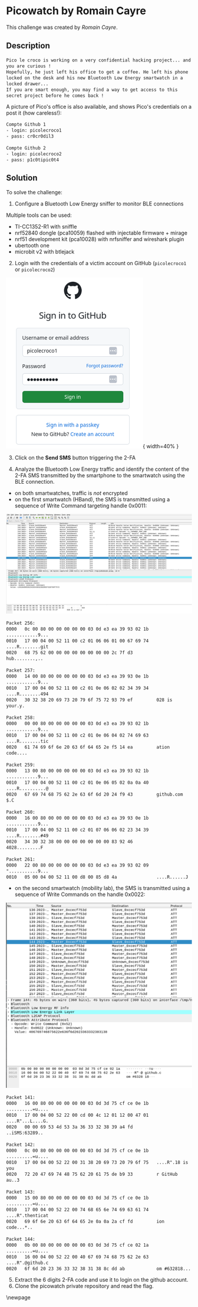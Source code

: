 # Picowatch by Romain Cayre

This challenge was created by *Romain Cayre*.

## Description

```
Pico le croco is working on a very confidential hacking project... and you are curious !
Hopefully, he just left his office to get a coffee. He left his phone locked on the desk and his new Bluetooth Low Energy smartwatch in a locked drawer... 
If you are smart enough, you may find a way to get access to this secret project before he comes back !
```

A picture of Pico's office is also available, and shows Pico's credentials on a post it (how careless!):

```
Compte Github 1
- login: picolecroco1
- pass: cr0cr0dil3

Compte Github 2
- login: picolecroco2
- pass: p1c0tipic0t4
```
## Solution

To solve the challenge:

1. Configure a Bluetooth Low Energy sniffer to monitor BLE connections

Multiple tools can be used: 
  - TI-CC1352-R1 with sniffle
  - nrf52840 dongle (pca10059) flashed with injectable firmware + mirage
  - nrf51 development kit (pca10028) with nrfsniffer and wireshark plugin
  - ubertooth one
  - microbit v2 with btlejack
  
2. Login with the credentials of a victim account on GitHub (`picolecroco1` or `picolecroco2`)

![](./images/github-login.png){ width=40% }

3. Click on the **Send SMS** button triggering the 2-FA


4. Analyze the Bluetooth Low Energy traffic and identify the content of the 2-FA SMS transmitted by the smartphone to the smartwatch using the BLE connection.
- on both smartwatches, traffic is *not* encrypted
- on the first smartwatch (HBand), the SMS is transmitted using a sequence of Write Command targeting handle 0x0011:

![See packets 256 to 261](./images/hband_comm.png)

```
Packet 256:
0000   0c 00 80 00 00 00 00 00 03 0d e3 ea 39 93 02 1b   ............9...
0010   17 00 04 00 52 11 00 c2 01 06 06 01 00 67 69 74   ....R........git
0020   68 75 62 00 00 00 00 00 00 00 00 2c 7f d3         hub........,..

Packet 257:
0000   14 00 80 00 00 00 00 00 03 0d e3 ea 39 93 0e 1b   ............9...
0010   17 00 04 00 52 11 00 c2 01 0e 06 02 02 34 39 34   ....R........494
0020   30 32 38 20 69 73 20 79 6f 75 72 93 79 ef         028 is your.y.

Packet 258:
0000   00 00 80 00 00 00 00 00 03 0d e3 ea 39 93 02 1b   ............9...
0010   17 00 04 00 52 11 00 c2 01 0e 06 04 02 74 69 63   ....R........tic
0020   61 74 69 6f 6e 20 63 6f 64 65 2e f5 14 ea         ation code....

Packet 259:
0000   13 00 80 00 00 00 00 00 03 0d e3 ea 39 93 02 1b   ............9...
0010   17 00 04 00 52 11 00 c2 01 0e 06 05 02 0a 0a 40   ....R..........@
0020   67 69 74 68 75 62 2e 63 6f 6d 20 24 f9 43         github.com $.C

Packet 260:
0000   16 00 80 00 00 00 00 00 03 0d e3 ea 39 93 0e 1b   ............9...
0010   17 00 04 00 52 11 00 c2 01 07 06 06 02 23 34 39   ....R........#49
0020   34 30 32 38 00 00 00 00 00 00 00 83 92 46         4028.........F

Packet 261:
0000   22 00 80 00 00 00 00 00 03 0d e3 ea 39 93 02 09   "...........9...
0010   05 00 04 00 52 11 00 d8 00 85 d8 4a               ....R......J
```

- on the second smartwatch (mobility lab), the SMS is transmitted using a sequence of Write Commands on the handle 0x0022:

![See packages 141 to 144](./images/mobilitylab_comm.png)

```
Packet 141:
0000   16 00 80 00 00 00 00 00 03 0d 3d 75 cf ce 0e 1b   ..........=u....
0010   17 00 04 00 52 22 00 cd 00 4c 12 01 12 00 47 01   ....R"...L....G.
0020   00 00 69 53 4d 53 3a 36 33 32 38 39 a4 fd         ..iSMS:63289..

Packet 142:
0000   0c 00 80 00 00 00 00 00 03 0d 3d 75 cf ce 0e 1b   ..........=u....
0010   17 00 04 00 52 22 00 31 38 20 69 73 20 79 6f 75   ....R".18 is you
0020   72 20 47 69 74 48 75 62 20 61 75 de b9 33         r GitHub au..3

Packet 143:
0000   15 00 80 00 00 00 00 00 03 0d 3d 75 cf ce 0e 1b   ..........=u....
0010   17 00 04 00 52 22 00 74 68 65 6e 74 69 63 61 74   ....R".thenticat
0020   69 6f 6e 20 63 6f 64 65 2e 0a 0a 2a cf fd         ion code...*..

Packet 144:
0000   0b 00 80 00 00 00 00 00 03 0d 3d 75 cf ce 02 1a   ..........=u....
0010   16 00 04 00 52 22 00 40 67 69 74 68 75 62 2e 63   ....R".@github.c
0020   6f 6d 20 23 36 33 32 38 31 38 8c dd ab            om #632818...
```

5) Extract the 6 digits 2-FA code and use it to login on the github account.
6) Clone the picowatch private repository and read the flag.

\newpage
